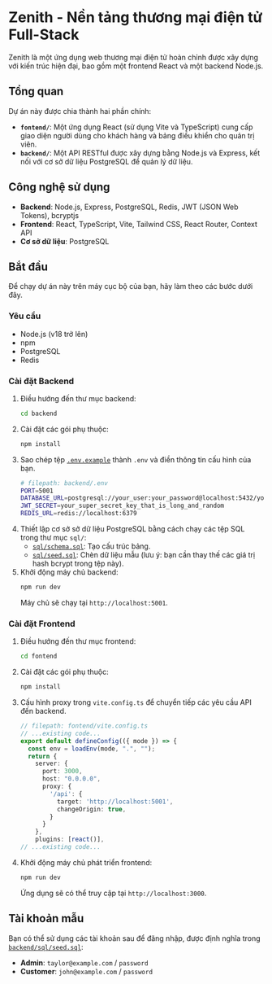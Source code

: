 # Zenith - Nền tảng thương mại điện tử Full-Stack

Zenith là một ứng dụng web thương mại điện tử hoàn chỉnh được xây dựng với kiến trúc hiện đại, bao gồm một frontend React và một backend Node.js.

## Tổng quan

Dự án này được chia thành hai phần chính:

- **`fontend/`**: Một ứng dụng React (sử dụng Vite và TypeScript) cung cấp giao diện người dùng cho khách hàng và bảng điều khiển cho quản trị viên.
- **`backend/`**: Một API RESTful được xây dựng bằng Node.js và Express, kết nối với cơ sở dữ liệu PostgreSQL để quản lý dữ liệu.

## Công nghệ sử dụng

- **Backend**: Node.js, Express, PostgreSQL, Redis, JWT (JSON Web Tokens), bcryptjs
- **Frontend**: React, TypeScript, Vite, Tailwind CSS, React Router, Context API
- **Cơ sở dữ liệu**: PostgreSQL

## Bắt đầu

Để chạy dự án này trên máy cục bộ của bạn, hãy làm theo các bước dưới đây.

### Yêu cầu

- Node.js (v18 trở lên)
- npm
- PostgreSQL
- Redis

### Cài đặt Backend

1.  Điều hướng đến thư mục backend:
    ```sh
    cd backend
    ```
2.  Cài đặt các gói phụ thuộc:
    ```sh
    npm install
    ```
3.  Sao chép tệp [`.env.example`](backend/.env.example) thành `.env` và điền thông tin cấu hình của bạn.
    ```sh
    # filepath: backend/.env
    PORT=5001
    DATABASE_URL=postgresql://your_user:your_password@localhost:5432/your_database
    JWT_SECRET=your_super_secret_key_that_is_long_and_random
    REDIS_URL=redis://localhost:6379
    ```
4.  Thiết lập cơ sở sở dữ liệu PostgreSQL bằng cách chạy các tệp SQL trong thư mục `sql/`:
    - [`sql/schema.sql`](backend/sql/schema.sql): Tạo cấu trúc bảng.
    - [`sql/seed.sql`](backend/sql/seed.sql): Chèn dữ liệu mẫu (lưu ý: bạn cần thay thế các giá trị hash bcrypt trong tệp này).
5.  Khởi động máy chủ backend:
    ```sh
    npm run dev
    ```
    Máy chủ sẽ chạy tại `http://localhost:5001`.

### Cài đặt Frontend

1.  Điều hướng đến thư mục frontend:
    ```sh
    cd fontend
    ```
2.  Cài đặt các gói phụ thuộc:
    ```sh
    npm install
    ```
3.  Cấu hình proxy trong `vite.config.ts` để chuyển tiếp các yêu cầu API đến backend.
    ```ts
    // filepath: fontend/vite.config.ts
    // ...existing code...
    export default defineConfig(({ mode }) => {
      const env = loadEnv(mode, ".", "");
      return {
        server: {
          port: 3000,
          host: "0.0.0.0",
          proxy: {
            '/api': {
              target: 'http://localhost:5001',
              changeOrigin: true,
            }
          }
        },
        plugins: [react()],
    // ...existing code...
    ```
4.  Khởi động máy chủ phát triển frontend:
    ```sh
    npm run dev
    ```
    Ứng dụng sẽ có thể truy cập tại `http://localhost:3000`.

## Tài khoản mẫu

Bạn có thể sử dụng các tài khoản sau để đăng nhập, được định nghĩa trong [`backend/sql/seed.sql`](backend/sql/seed.sql):

- **Admin**: `taylor@example.com` / `password`
- **Customer**: `john@example.com` / `password`
